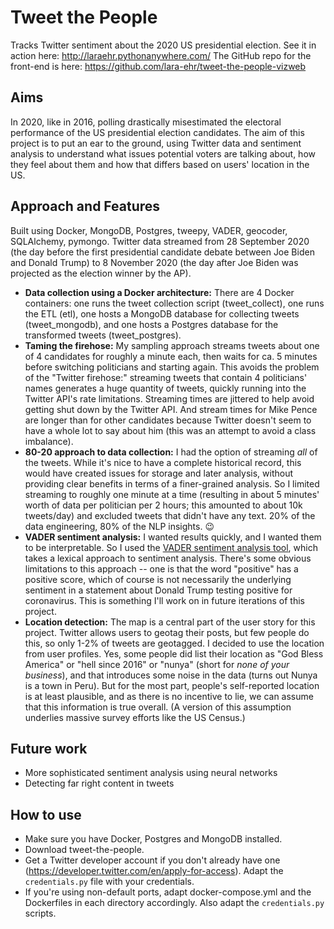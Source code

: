 # Tweet the People

Tracks Twitter sentiment about the 2020 US presidential election. See it in action here: http://laraehr.pythonanywhere.com/
The GitHub repo for the front-end is here: https://github.com/lara-ehr/tweet-the-people-vizweb

## Aims

In 2020, like in 2016, polling drastically misestimated the electoral performance of the US presidential election candidates. The aim of this project is to put an ear to the ground, using Twitter data and sentiment analysis to understand what issues potential voters are talking about, how they feel about them and how that differs based on users' location in the US.

## Approach and Features

Built using Docker, MongoDB, Postgres, tweepy, VADER, geocoder, SQLAlchemy, pymongo. Twitter data streamed from 28 September 2020 (the day before the first presidential candidate debate between Joe Biden and Donald Trump) to 8 November 2020 (the day after Joe Biden was projected as the election winner by the AP). 

- **Data collection using a Docker architecture:** There are 4 Docker containers: one runs the tweet collection script (tweet_collect), one runs the ETL (etl), one hosts a MongoDB database for collecting tweets (tweet_mongodb), and one hosts a Postgres database for the transformed tweets (tweet_postgres).
- **Taming the firehose:** My sampling approach streams tweets about one of 4 candidates for roughly a minute each, then waits for ca. 5 minutes before switching politicians and starting again. This avoids the problem of the "Twitter firehose:" streaming tweets that contain 4 politicians' names generates a huge quantity of tweets, quickly running into the Twitter API's rate limitations. Streaming times are jittered to help avoid getting shut down by the Twitter API. And stream times for Mike Pence are longer than for other candidates because Twitter doesn't seem to have a whole lot to say about him (this was an attempt to avoid a class imbalance).
- **80-20 approach to data collection:** I had the option of streaming *all* of the tweets. While it's nice to have a complete historical record, this would have created issues for storage and later analysis, without providing clear benefits in terms of a finer-grained analysis. So I limited streaming to roughly one minute at a time (resulting in about 5 minutes' worth of data per politician per 2 hours; this amounted to about 10k tweets/day) and excluded tweets that didn't have any text. 20% of the data engineering, 80% of the NLP insights. :wink:
- **VADER sentiment analysis:** I wanted results quickly, and I wanted them to be interpretable. So I used the [VADER sentiment analysis tool](https://github.com/cjhutto/vaderSentiment), which takes a lexical approach to sentiment analysis. There's some obvious limitations to this approach -- one is that the word "positive" has a positive score, which of course is not necessarily the underlying sentiment in a statement about Donald Trump testing positive for coronavirus. This is something I'll work on in future iterations of this project.
- **Location detection:** The map is a central part of the user story for this project. Twitter allows users to geotag their posts, but few people do this, so only 1-2% of tweets are geotagged. I decided to use the location from user profiles. Yes, some people did list their location as "God Bless America" or "hell since 2016" or "nunya" (short for *none of your business*), and that introduces some noise in the data (turns out Nunya is a town in Peru). But for the most part, people's self-reported location is at least plausible, and as there is no incentive to lie, we can assume that this information is true overall. (A version of this assumption underlies massive survey efforts like the US Census.)

## Future work

- More sophisticated sentiment analysis using neural networks
- Detecting far right content in tweets

## How to use

- Make sure you have Docker, Postgres and MongoDB installed.
- Download tweet-the-people.
- Get a Twitter developer account if you don't already have one (https://developer.twitter.com/en/apply-for-access). Adapt the `credentials.py` file with your credentials.
- If you're using non-default ports, adapt docker-compose.yml and the Dockerfiles in each directory accordingly. Also adapt the `credentials.py` scripts.
